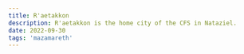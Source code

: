 ```yaml
---
title: R'aetakkon
description: R'aetakkon is the home city of the CFS in Nataziel.
date: 2022-09-30
tags: 'mazamareth'
---
```

